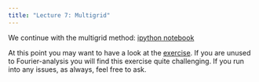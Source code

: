 ```yaml
---
title: "Lecture 7: Multigrid"
---
```


We continue with the multigrid method: [ipython notebook](https://nbviewer.jupyter.org/urls/teaching.wence.uk/comp4187/code/2DMultigrid.ipynb)

At this point you may want to have a look at the [exercise](https://teaching.wence.uk/comp4187/exercises/two-grid). If you are unused to Fourier-analysis you will find this exercise quite challenging. If you run into any issues, as always, feel free to ask.
